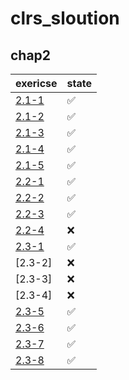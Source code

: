 # clrs_sloution
## chap2
|exericse|state|
|   ---  | --- |
|[2.1-1](./chap2/2.1-1.md)|✅|
|[2.1-2](./chap2/2.1-2.md)|✅|
|[2.1-3](./chap2/2.1-3.md)|✅|
|[2.1-4](./chap2/2.1-4.md)|✅|
|[2.1-5](./chap2/2.1-5.md)|✅|
|[2.2-1](./chap2/2.2-1.md)|✅|
|[2.2-2](./chap2/2.2-2.md)|✅|
|[2.2-3](./chap2/2.2-3.md)|✅|
|[2.2-4](./chap2/2.2-4.md)|❌|
|[2.3-1](./chap2/2.3-1.md)|✅|
|[2.3-2]|❌|
|[2.3-3]|❌|
|[2.3-4]|❌|
|[2.3-5](./chap2/2.3-5.md)|✅|
|[2.3-6](./chap2/2.3-6.md)|✅|
|[2.3-7](./chap2/2.3-7.md)|✅|
|[2.3-8](./chap2/2.3-8.md)|✅|